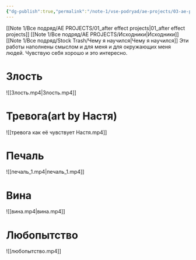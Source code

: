 ```yaml
---
{"dg-publish":true,"permalink":"/note-1/vse-podryad/ae-projects/03-ae-project-animacziya-risunkov-emoczii/","created":"2025-04-11T06:02:00.426+03:00"}
---
```


[[Note 1/Все подряд/AE PROJECTS/01_after effect projects\|01_after effect projects]]
[[Note 1/Все подряд/AE PROJECTS/Исходники\|Исходники]]
[[Note 1/Все подряд/Stock Trash/Чему я научился\|Чему я научился]]
Эти работы наполнены смыслом и для меня и для окружающих меня людей. Чувствую себя хорошо и это интересно. 

# Злость
![[Злость.mp4\|Злость.mp4]]

# Тревога(art by Настя)
![[тревога как её чувствует Настя.mp4]]

# Печаль
![[печаль_1.mp4\|печаль_1.mp4]]

# Вина
![[вина.mp4\|вина.mp4]]

# Любопытство
![[любопытство.mp4]]